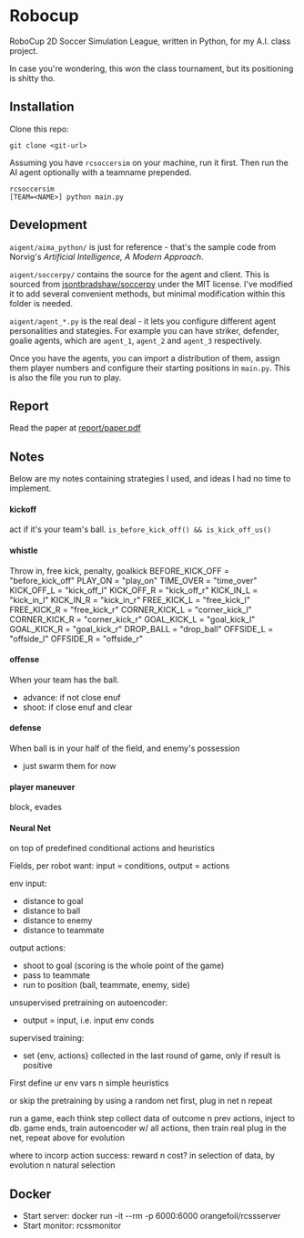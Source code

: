 # Robocup
RoboCup 2D Soccer Simulation League, written in Python, for my A.I. class project. 

In case you're wondering, this won the class tournament, but its positioning is shitty tho.


## Installation

Clone this repo:
```
git clone <git-url>
```

Assuming you have `rcsoccersim` on your machine, run it first. Then run the AI agent optionally with a teamname prepended.

```
rcsoccersim
[TEAM=<NAME>] python main.py
```


## Development

`aigent/aima_python/` is just for reference - that's the sample code from Norvig's *Artificial Intelligence, A Modern Approach*.

`aigent/soccerpy/` contains the source for the agent and client. This is sourced from [jsontbradshaw/soccerpy](https://github.com/jasontbradshaw/soccerpy) under the MIT license. I've modified it to add several convenient methods, but minimal modification within this folder is needed.

`aigent/agent_*.py` is the real deal - it lets you configure different agent personalities and stategies. For example you can have striker, defender, goalie agents, which are `agent_1`, `agent_2` and `agent_3` respectively.

Once you have the agents, you can import a distribution of them, assign them player numbers and configure their starting positions in `main.py`. This is also the file you run to play.


## Report

Read the paper at [report/paper.pdf](./report/paper.pdf)

## Notes
Below are my notes containing strategies I used, and ideas I had no time to implement.


#### kickoff
act if it's your team's ball.
`is_before_kick_off() && is_kick_off_us()`

#### whistle
Throw in, free kick, penalty, goalkick
BEFORE_KICK_OFF = "before_kick_off"
PLAY_ON = "play_on"
TIME_OVER = "time_over"
KICK_OFF_L = "kick_off_l"
KICK_OFF_R = "kick_off_r"
KICK_IN_L = "kick_in_l"
KICK_IN_R = "kick_in_r"
FREE_KICK_L = "free_kick_l"
FREE_KICK_R = "free_kick_r"
CORNER_KICK_L = "corner_kick_l"
CORNER_KICK_R = "corner_kick_r"
GOAL_KICK_L = "goal_kick_l"
GOAL_KICK_R = "goal_kick_r"
DROP_BALL = "drop_ball"
OFFSIDE_L = "offside_l"
OFFSIDE_R = "offside_r"

#### offense
When your team has the ball.
- advance: if not close enuf
- shoot: if close enuf and clear

#### defense
When ball is in your half of the field, and enemy's possession
- just swarm them for now

#### player maneuver
block, evades


####  Neural Net
on top of predefined conditional actions and heuristics

Fields, per robot
want: input = conditions, output = actions

env input:
- distance to goal
- distance to ball
- distance to enemy
- distance to teammate

output actions:
- shoot to goal (scoring is the whole point of the game)
- pass to teammate
- run to position (ball, teammate, enemy, side)

unsupervised pretraining on autoencoder:
- output = input, i.e. input env conds

supervised training:
- set {env, actions} collected in the last round of game, only if result is positive


First define ur env vars n simple heuristics

or skip the pretraining by using a random net first, plug in net n repeat

run a game, each think step collect data of outcome n prev actions, inject to db.
game ends, train autoencoder w/ all actions, then train real
plug in the net, repeat above for evolution

where to incorp action success: reward n cost? in selection of data, by evolution n natural selection

## Docker
- Start server: docker run -it --rm -p 6000:6000 orangefoil/rcssserver
- Start monitor: rcssmonitor